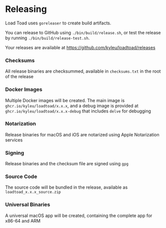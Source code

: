 <!--- Content managed by Project Forge, see [projectforge.md] for details. -->
# Releasing

Load Toad uses `goreleaser` to create build artifacts.

You can release to GitHub using `./bin/build/release.sh`, or test the release by running `./bin/build/release-test.sh`.

Your releases are available at https://github.com/kyleu/loadtoad/releases

### Checksums

All release binaries are checksummed, available in `checksums.txt` in the root of the release

### Docker Images

Multiple Docker images will be created. The main image is `ghcr.io/kyleu/loadtoad/x.x.x`, and a debug image is provided at `ghcr.io/kyleu/loadtoad/x.x.x-debug` that includes `delve` for debugging

### Notarization

Release binaries for macOS and iOS are notarized using Apple Notarization services

### Signing

Release binaries and the checksum file are signed using `gpg`

### Source Code

The source code will be bundled in the release, available as `loadtoad_x.x.x_source.zip`

### Universal Binaries

A universal macOS app will be created, containing the complete app for x86-64 and ARM

